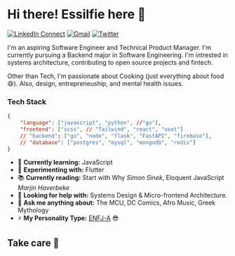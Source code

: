 # Hi there! Essilfie here :wave:

[![LinkedIn Connect](https://img.shields.io/badge/%20-Connect-black?color=222244&labelColor=000000&logo=linkedin&logoColor=f5f7fe)](https://www.linkedin.com/in/essilfiequansah/) [![Gmail](https://img.shields.io/badge/%20-Send%20Mail-black?color=222244&labelColor=000000&logo=gmail&logoColor=f5f7fe)](mailto:bquansah007@gmail.com?) [![Twitter](https://img.shields.io/badge/%20-Follow-black?color=222244&labelColor=000000&logo=Twitter&logoColor=f5f7fe)](https://twitter.com/essilfiequansah)

I'm an aspiring Software Engineer and Technical Product Manager. I'm currently pursuing a Backend major in Software Engineering. I'm intrested in systems architecture, contributing to open source projects and fintech.

Other than Tech, I'm passionate about Cooking (just everything about food :smile:). Also, design, entrepreneuship, and mental health issues.

### Tech Stack

```json
{
    "language": ["javascript", "python", //"go"],
    "frontend": ["scss", // "Tailwind", "react", "next"]
    // "backend": ["go", "node", "flask", "FastAPI", "firebase"],
    // "database": ["postgres", "mysql", "mongodb", "redis"]
}
```

<!-- - 🔭 **Currently working on:** ... -->

-   🌱 **Currently learning:** JavaScript
-   🧪 **Experimenting with:** Flutter
-   📚 **Currently reading:** Start with Why _Simon Sinek_, Eloquent JavaScript _Marjin Haverbeke_
-   🤔 **Looking for help with:** Systems Design & Micro-frontend Architecture.
-   💬 **Ask me anything about:** The MCU, DC Comics, Afro Music, Greek Mythology
-   ⚡ **My Personality Type:** [ENFJ-A](https://www.16personalities.com/enfj-personality) :sunglasses:

<!-- -   👯 **Looking to collaborate on:** Projects focused on Assitive Technologies -->

## Take care :wave:
